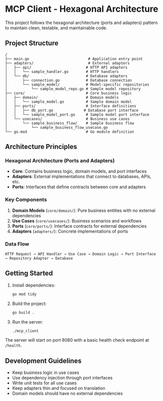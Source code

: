 # MCP Client - Hexagonal Architecture

This project follows the hexagonal architecture (ports and adapters) pattern to maintain clean, testable, and maintainable code.

## Project Structure

```
/
├── main.go                           # Application entry point
├── adapters/                         # External adapters
│   ├── api/                         # HTTP API adapters
│   │   └── sample_handler.go        # HTTP handlers
│   └── db/                          # Database adapters
│       ├── connection.go            # Database connection
│       └── sample_model/            # Model-specific repositories
│           └── sample_model_repo.go # Sample model repository
├── core/                            # Core business logic
│   ├── domain/                      # Domain models
│   │   └── sample_model.go          # Sample domain model
│   ├── ports/                       # Interface definitions
│   │   ├── db_port.go              # Database port interface
│   │   └── sample_model_port.go     # Sample model port interface
│   └── usecases/                    # Business use cases
│       └── sample_business_flow/    # Sample business flow
│           └── sample_business_flow_usecase.go
└── go.mod                           # Go module definition
```

## Architecture Principles

### Hexagonal Architecture (Ports and Adapters)

- **Core**: Contains business logic, domain models, and port interfaces
- **Adapters**: External implementations that connect to databases, APIs, etc.
- **Ports**: Interfaces that define contracts between core and adapters

### Key Components

1. **Domain Models** (`core/domain/`): Pure business entities with no external dependencies
2. **Use Cases** (`core/usecases/`): Business scenarios and workflows
3. **Ports** (`core/ports/`): Interface contracts for external dependencies
4. **Adapters** (`adapters/`): Concrete implementations of ports

### Data Flow

```
HTTP Request → API Handler → Use Case → Domain Logic → Port Interface → Repository Adapter → Database
```

## Getting Started

1. Install dependencies:
   ```bash
   go mod tidy
   ```

2. Build the project:
   ```bash
   go build .
   ```

3. Run the server:
   ```bash
   ./mcp_client
   ```

The server will start on port 8080 with a basic health check endpoint at `/health`.

## Development Guidelines

- Keep business logic in use cases
- Use dependency injection through port interfaces
- Write unit tests for all use cases
- Keep adapters thin and focused on translation
- Domain models should have no external dependencies 